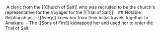  A cleric from the [[Church of Salt]] who was recruited to be the church's representative for the Voyager for the [[Trial of Salt]]
 
 ## Notable Relationships 
 - [[Avery]] knew her from their initial travels together to Amakaru
 - The [[Sons of Fire]] kidnapped her and used her to enter the Trial of Salt